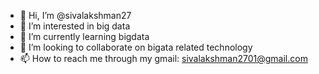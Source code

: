 - 👋 Hi, I’m @sivalakshman27
- 👀 I’m interested in big data 
- 🌱 I’m currently learning  bigdata
- 💞️ I’m looking to collaborate on bigata related technology
- 📫 How to reach me through my gmail: sivalakshman2701@gmail.com

<!---
sivalakshman27/sivalakshman27 is a ✨ special ✨ repository because its `README.md` (this file) appears on your GitHub profile.
You can click the Preview link to take a look at your changes.
--->
